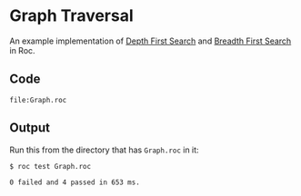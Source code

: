 # Graph Traversal

An example implementation of [Depth First Search](https://en.wikipedia.org/wiki/Depth-first_search) and [Breadth First Search](https://en.wikipedia.org/wiki/Breadth-first_search) in Roc.

## Code
```roc
file:Graph.roc
```

## Output

Run this from the directory that has `Graph.roc` in it:

```
$ roc test Graph.roc

0 failed and 4 passed in 653 ms.
```
